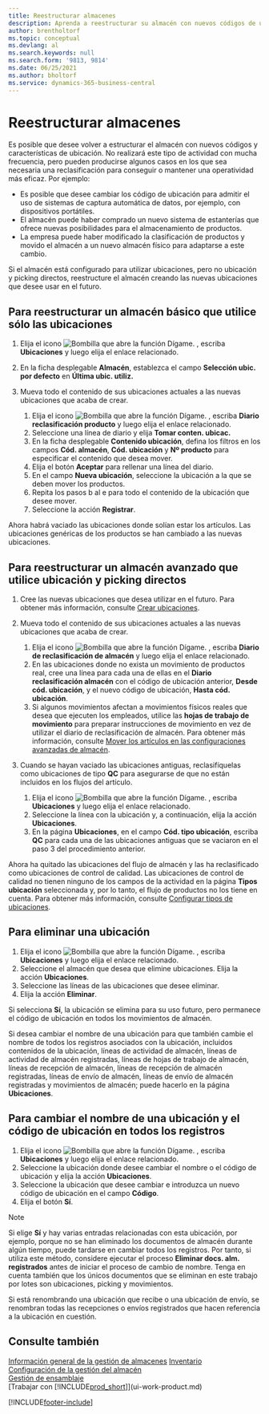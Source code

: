 ```yaml
---
title: Reestructurar almacenes
description: Aprenda a reestructurar su almacén con nuevos códigos de ubicación y nuevas características de ubicación para lograr o mantener una operación más eficiente.
author: brentholtorf
ms.topic: conceptual
ms.devlang: al
ms.search.keywords: null
ms.search.form: '9813, 9814'
ms.date: 06/25/2021
ms.author: bholtorf
ms.service: dynamics-365-business-central
---
```

# <a name="restructure-warehouses"></a>Reestructurar almacenes
Es posible que desee volver a estructurar el almacén con nuevos códigos y características de ubicación. No realizará este tipo de actividad con mucha frecuencia, pero pueden producirse algunos casos en los que sea necesaria una reclasificación para conseguir o mantener una operatividad más eficaz. Por ejemplo:  

- Es posible que desee cambiar los código de ubicación para admitir el uso de sistemas de captura automática de datos, por ejemplo, con dispositivos portátiles.  
- El almacén puede haber comprado un nuevo sistema de estanterías que ofrece nuevas posibilidades para el almacenamiento de productos.  
- La empresa puede haber modificado la clasificación de productos y movido el almacén a un nuevo almacén físico para adaptarse a este cambio.  

Si el almacén está configurado para utilizar ubicaciones, pero no ubicación y picking directos, reestructure el almacén creando las nuevas ubicaciones que desee usar en el futuro.  

## <a name="to-restructure-a-basic-warehouse-that-uses-bins-only"></a>Para reestructurar un almacén básico que utilice sólo las ubicaciones
1.  Elija el icono ![Bombilla que abre la función Dígame.](media/ui-search/search_small.png "Dígame qué desea hacer") , escriba **Ubicaciones** y luego elija el enlace relacionado.  
2.  En la ficha desplegable **Almacén**, establezca el campo **Selección ubic. por defecto** en **Última ubic. utiliz.**  
3.  Mueva todo el contenido de sus ubicaciones actuales a las nuevas ubicaciones que acaba de crear.  

    1.  Elija el icono ![Bombilla que abre la función Dígame.](media/ui-search/search_small.png "Dígame qué desea hacer") , escriba **Diario reclasificación producto** y luego elija el enlace relacionado.  
    2.  Seleccione una línea de diario y elija **Tomar conten. ubicac.**  
    3.  En la ficha desplegable **Contenido ubicación**, defina los filtros en los campos **Cód. almacén**, **Cód. ubicación** y **Nº producto** para especificar el contenido que desea mover.  
    4.  Elija el botón **Aceptar** para rellenar una línea del diario.  
    5.  En el campo **Nueva ubicación**, seleccione la ubicación a la que se deben mover los productos.  
    6.  Repita los pasos b al e para todo el contenido de la ubicación que desee mover.  
    7.  Seleccione la acción **Registrar**.  

Ahora habrá vaciado las ubicaciones donde solían estar los artículos. Las ubicaciones genéricas de los productos se han cambiado a las nuevas ubicaciones.  

## <a name="to-restructure-an-advanced-warehouse-that-uses-directed-put-away-and-pick"></a>Para reestructurar un almacén avanzado que utilice ubicación y picking directos

1.  Cree las nuevas ubicaciones que desea utilizar en el futuro. Para obtener más información, consulte [Crear ubicaciones](warehouse-how-to-create-individual-bins.md).  
2.  Mueva todo el contenido de sus ubicaciones actuales a las nuevas ubicaciones que acaba de crear.  

    1.  Elija el icono ![Bombilla que abre la función Dígame.](media/ui-search/search_small.png "Dígame qué desea hacer") , escriba **Diario de reclasificación de almacén** y luego elija el enlace relacionado.  
    2.  En las ubicaciones donde no exista un movimiento de productos real, cree una línea para cada una de ellas en el **Diario reclasificación almacén** con el código de ubicación anterior, **Desde cód. ubicación**, y el nuevo código de ubicación, **Hasta cód. ubicación**.  
    3.  Si algunos movimientos afectan a movimientos físicos reales que desea que ejecuten los empleados, utilice las **hojas de trabajo de movimiento** para preparar instrucciones de movimiento en vez de utilizar el diario de reclasificación de almacén. Para obtener más información, consulte [Mover los artículos en las configuraciones avanzadas de almacén](warehouse-how-to-move-items-in-advanced-warehousing.md).  

3.  Cuando se hayan vaciado las ubicaciones antiguas, reclasifíquelas como ubicaciones de tipo **QC** para asegurarse de que no están incluidos en los flujos del artículo.  

    1.  Elija el icono ![Bombilla que abre la función Dígame.](media/ui-search/search_small.png "Dígame qué desea hacer") , escriba **Ubicaciones** y luego elija el enlace relacionado.  
    2.  Seleccione la línea con la ubicación y, a continuación, elija la acción **Ubicaciones**.  
    3.  En la página **Ubicaciones**, en el campo **Cód. tipo ubicación**, escriba **QC** para cada una de las ubicaciones antiguas que se vaciaron en el paso 3 del procedimiento anterior.  

Ahora ha quitado las ubicaciones del flujo de almacén y las ha reclasificado como ubicaciones de control de calidad. Las ubicaciones de control de calidad no tienen ninguno de los campos de la actividad en la página **Tipos ubicación** seleccionada y, por lo tanto, el flujo de productos no los tiene en cuenta. Para obtener más información, consulte [Configurar tipos de ubicaciones](warehouse-how-to-set-up-bin-types.md).  

## <a name="to-delete-a-bin"></a>Para eliminar una ubicación

1.  Elija el icono ![Bombilla que abre la función Dígame.](media/ui-search/search_small.png "Dígame qué desea hacer") , escriba **Ubicaciones** y luego elija el enlace relacionado.  
2.  Seleccione el almacén que desea que elimine ubicaciones. Elija la acción **Ubicaciones**.  
3.  Seleccione las líneas de las ubicaciones que desee eliminar.  
4.  Elija la acción **Eliminar**.  

Si selecciona **Sí**, la ubicación se elimina para su uso futuro, pero permanece el código de ubicación en todos los movimientos de almacén.  

Si desea cambiar el nombre de una ubicación para que también cambie el nombre de todos los registros asociados con la ubicación, incluidos contenidos de la ubicación, líneas de actividad de almacén, líneas de actividad de almacén registradas, líneas de hojas de trabajo de almacén, líneas de recepción de almacén, líneas de recepción de almacén registradas, líneas de envío de almacén, líneas de envío de almacén registradas y movimientos de almacén; puede hacerlo en la página **Ubicaciones**.  

## <a name="to-rename-a-bin-and-change-the-bin-code-in-all-records"></a>Para cambiar el nombre de una ubicación y el código de ubicación en todos los registros

1.  Elija el icono ![Bombilla que abre la función Dígame.](media/ui-search/search_small.png "Dígame qué desea hacer") , escriba **Ubicaciones** y luego elija el enlace relacionado.  
2.  Seleccione la ubicación donde desee cambiar el nombre o el código de ubicación y elija la acción **Ubicaciones**.  
3.  Seleccione la ubicación que desee cambiar e introduzca un nuevo código de ubicación en el campo **Código**.  
4.  Elija el botón **Sí**.  

> [!NOTE]  
>  Si elige **Sí** y hay varias entradas relacionadas con esta ubicación, por ejemplo, porque no se han eliminado los documentos de almacén durante algún tiempo, puede tardarse en cambiar todos los registros. Por tanto, si utiliza este método, considere ejecutar el proceso **Eliminar docs. alm. registrados** antes de iniciar el proceso de cambio de nombre. Tenga en cuenta también que los únicos documentos que se eliminan en este trabajo por lotes son ubicaciones, picking y movimientos.  
>   
>  Si está renombrando una ubicación que recibe o una ubicación de envío, se renombran todas las recepciones o envíos registrados que hacen referencia a la ubicación en cuestión.  

## <a name="see-also"></a>Consulte también
[Información general de la gestión de almacenes](design-details-warehouse-management.md)
[Inventario](inventory-manage-inventory.md)  
[Configuración de la gestión del almacén](warehouse-setup-warehouse.md)     
[Gestión de ensamblaje](assembly-assemble-items.md)    
[Trabajar con [!INCLUDE[prod_short](includes/prod_short.md)]](ui-work-product.md)


[!INCLUDE[footer-include](includes/footer-banner.md)]
